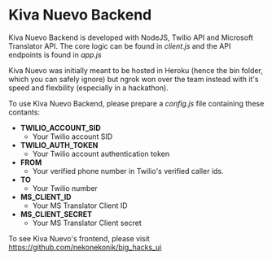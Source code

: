 # Kiva Nuevo Backend

Kiva Nuevo Backend is developed with NodeJS, Twilio API and Microsoft Translator API. 
The core logic can be found in *client.js* and the API endpoints is found in *app.js*

Kiva Nuevo was initially meant to be hosted in Heroku (hence the bin folder, which you can safely ignore) but ngrok won over the team instead with it's speed and flexbility (especially in a hackathon).

To use Kiva Nuevo Backend, please prepare a *config.js* file containing these contants:
- **TWILIO_ACCOUNT_SID**
  * Your Twilio account SID
- **TWILIO_AUTH_TOKEN**
  * Your Twilio account authentication token
- **FROM**
  * Your verified phone number in Twilio's verified caller ids.
- **TO**
  * Your Twilio number
- **MS_CLIENT_ID**
  * Your MS Translator Client ID
- **MS_CLIENT_SECRET**
  * Your MS Translator Client secret

To see Kiva Nuevo's frontend, please visit https://github.com/nekonekonik/big_hacks_ui
